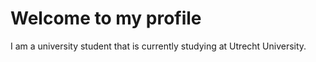 # Welcome to my profile

I am a university student that is currently studying at Utrecht University.
